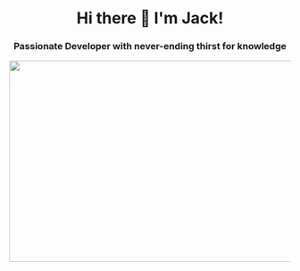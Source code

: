 <h1 align="center">
Hi there 👋 I'm Jack!
</h1>
<h3 align="center">
Passionate Developer with never-ending thirst for knowledge
</h3>
<p align="center">
<img src="https://user-images.githubusercontent.com/105577199/186624378-d09010a3-9c98-4463-a8c1-339a98ab1aa4.gif" width="640" height ="360">
</p>

<!--
**jackdnguyen/jackdnguyen** is a ✨ _special_ ✨ repository because its `README.md` (this file) appears on your GitHub profile.


- 🔭 I’m currently working on ...
- 🌱 I’m currently learning ...
- 👯 I’m looking to collaborate on ...
- 🤔 I’m looking for help with ...
- 💬 Ask me about ...
- 📫 How to reach me: ...
- 😄 Pronouns: ...
- ⚡ Fun fact: ...
-->
